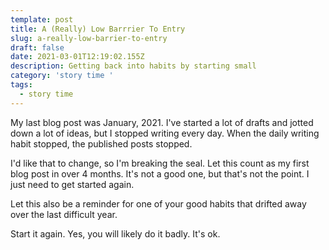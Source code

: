 ```yaml
---
template: post
title: A (Really) Low Barrrier To Entry
slug: a-really-low-barrier-to-entry
draft: false
date: 2021-03-01T12:19:02.155Z
description: Getting back into habits by starting small
category: 'story time '
tags:
  - story time
---
```

My last blog post was January, 2021. I've started a lot of drafts and jotted down a lot of ideas, but I stopped writing every day. When the daily writing habit stopped, the published posts stopped. 

I'd like that to change, so I'm breaking the seal. Let this count as my first blog post in over 4 months. It's not a good one, but that's not the point. I just need to get started again. 

Let this also be a reminder for one of your good habits that drifted away over the last difficult year. 

Start it again. Yes, you will likely do it badly. It's ok. 
